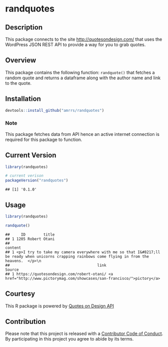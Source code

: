 
randquotes
==========

Description
-----------

This package connects to the site <http://quotesondesign.com/> that uses the WordPress JSON REST API to provide a way for you to grab quotes.

Overview
--------

This package contains the following function: `randquote()` that fetches a random quote and returns a dataframe along with the author name and link to the quote.

Installation
------------

``` r
devtools::install_github("amrrs/randquotes")
```

### Note

This package fetches data from API hence an active internet connection is required for this package to function.

Current Version
---------------

``` r
library(randquotes)

# current verison
packageVersion("randquotes")
```

    ## [1] '0.1.0'

Usage
-----

``` r
library(randquotes)

randquote()
```

    ##     ID        title
    ## 1 1205 Robert Otani
    ##                                                                                                                                              content
    ## 1 <p>I try to take my camera everywhere with me so that I&#8217;ll be ready when unicorns crapping rainbows come flying in from the heavens.  </p>\n
    ##                                       link                                                                   Source
    ## 1 https://quotesondesign.com/robert-otani/ <a href="http://www.pictorymag.com/showcases/san-francisco/">pictory</a>

Courtesy
--------

This R package is powered by [Quotes on Design API](https://quotesondesign.com/api-v4-0/)

Contribution
------------

Please note that this project is released with a [Contributor Code of Conduct](CONDUCT.md). By participating in this project you agree to abide by its terms.
